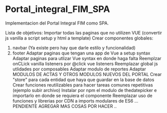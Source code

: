 # Portal_integral_FIM_SPA
Implementacion del Portal Integral FIM como SPA. 

Lista de objetivos:
Importar todas las paginas que no utilizen VUE (convertir js vanilla a script setup y html a template)
Crear componentes globales: 
1. navbar (Ya existe pero hay que darle estilo y funcionalidad)
2. footer
Adaptar paginas que tengan una app de Vue a setup syntax
Adaptar paginas para utlizar Vue syntax en donde haga falta
Reemplzar onCLick vanilla listeners por @click vue listeners
Reemplazar global js utlidades por composables
Adaptar modulo de reportes
Adaptar MODULOS DE ACTAS Y OTROS MODULOS NUEVOS DEL PORTAL
Crear "store" para cada entidad que haya que guardar en la base de datos
Crear funciones reutilizables para hacer tareas comunes repetitivas (ejemplo subir archivo)
Instalar por npm el modulo de thedatepicker e importarlo en donde se requiera el componente
Reemplazar uso de funciones y librerias por CDN a imports modulares de ES6
... PENDIENTE AGREGAR MAS COSAS POR HACER .. 
